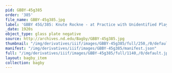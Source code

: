 ```yaml
---
pid: GBBY-45g385
order: '385'
file_name: GBBY-45g385.jpg
label: 'GBBY 45G/385: Knute Rockne - at Practice with Unidentified Players - c1920s'
_date: 1920s
object_type: glass plate negative
source: http://archives.nd.edu/Bagby/GBBY-45g385.jpg
thumbnail: "/img/derivatives/iiif/images/GBBY-45g385/full/250,/0/default.jpg"
manifest: "/img/derivatives/iiif/images/GBBY-45g385/manifest.json"
full: "/img/derivatives/iiif/images/GBBY-45g385/full/1140,/0/default.jpg"
layout: bagby_item
collection: bagby
---
```

